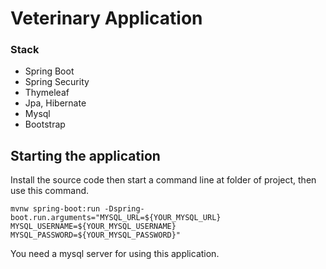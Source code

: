 # Veterinary Application

### Stack

- Spring Boot
- Spring Security
- Thymeleaf
- Jpa, Hibernate
- Mysql
- Bootstrap

## Starting the application

Install the source code then start a command line at folder of project, then use this command.


```
mvnw spring-boot:run -Dspring-boot.run.arguments="MYSQL_URL=${YOUR_MYSQL_URL} MYSQL_USERNAME=${YOUR_MYSQL_USERNAME} MYSQL_PASSWORD=${YOUR_MYSQL_PASSWORD}"
```

You need a mysql server for using this application.